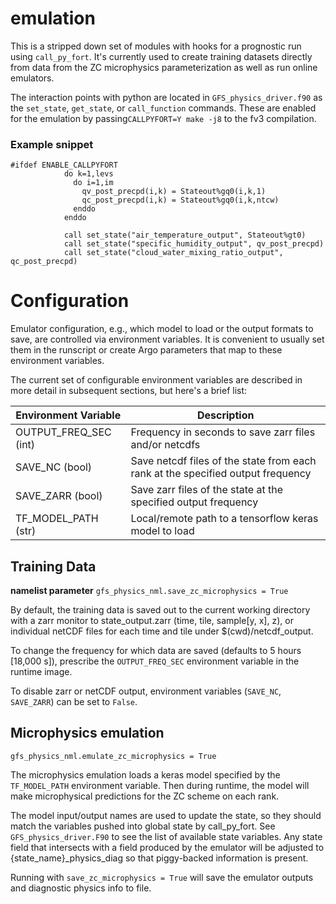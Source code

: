 emulation
=========

This is a stripped down set of modules with hooks for a prognostic run using `call_py_fort`.  It's currently used to create training datasets directly from data from the ZC microphysics parameterization as well as run online emulators.

The interaction points with python are located in `GFS_physics_driver.f90` as the `set_state`, `get_state`, or `call_function` commands.  These are enabled for the emulation by passing`CALLPYFORT=Y make -j8` to the fv3 compilation.

### Example snippet

```
#ifdef ENABLE_CALLPYFORT
            do k=1,levs
              do i=1,im
                qv_post_precpd(i,k) = Stateout%gq0(i,k,1)
                qc_post_precpd(i,k) = Stateout%gq0(i,k,ntcw)
              enddo
            enddo

            call set_state("air_temperature_output", Stateout%gt0)
            call set_state("specific_humidity_output", qv_post_precpd)
            call set_state("cloud_water_mixing_ratio_output", qc_post_precpd)
```

# Configuration

Emulator configuration, e.g., which model to load or the output formats to save, are controlled via environment variables.  It is convenient to usually set them in the runscript or create Argo parameters that map to these environment variables.

The current set of configurable environment variables are described in more detail in subsequent sections, but here's a brief list:

| Environment Variable     |    Description    |
| -------------------------|-------------------|
| OUTPUT_FREQ_SEC (int)| Frequency in seconds to save zarr files and/or netcdfs |
| SAVE_NC (bool) | Save netcdf files of the state from each rank at the specified output frequency |
| SAVE_ZARR (bool) | Save zarr files of the state at the specified output frequency |
| TF_MODEL_PATH (str) | Local/remote path to a tensorflow keras model to load |

## Training Data

**namelist parameter**
`gfs_physics_nml.save_zc_microphysics = True`

By default, the training data is saved out to the current working directory with a zarr monitor to state_output.zarr (time, tile, sample[y, x], z), or individual netCDF files for each time and tile under $(cwd)/netcdf_output.

To change the frequency for which data are saved (defaults to 5 hours [18,000 s]), prescribe the `OUTPUT_FREQ_SEC` environment variable in the runtime image.

To disable zarr or netCDF output, environment variables (`SAVE_NC`, `SAVE_ZARR`) can be set to `False`.

## Microphysics emulation

`gfs_physics_nml.emulate_zc_microphysics = True`

The microphysics emulation loads a keras model specified by the `TF_MODEL_PATH` environment variable.  Then during runtime, the model will make microphysical predictions for the ZC scheme on each rank.  

The model input/output names are used to update the state, so they should match the variables pushed into global state by call_py_fort.  See `GFS_physics_driver.F90` to see the list of available state variables.  Any state field that intersects with a field produced by the emulator will be adjusted to {state_name}_physics_diag so that piggy-backed information is present.

Running with `save_zc_microphysics = True` will save the emulator outputs and diagnostic physics info to file.
